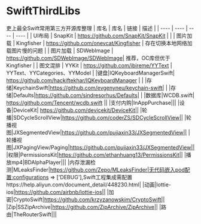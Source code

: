 # SwiftThirdLibs
吏上最全Swift常用第三方开源库整理
|  库名   |  库名   | 链接  | 描述  |
|  ----  |  ----  | ----  | ---- |
|  UI布局 | SnapKit | https://github.com/SnapKit/SnapKit |  |
|  图片加载  | Kingfisher  | https://github.com/onevcat/Kingfisher | 存在切换本地网络加载图片慢的问题 |
|  图片加载  | SDWebImage  | https://github.com/SDWebImage/SDWebImage| 推荐，OC库但优于Kingfisher |
| 图文混排 | YYKit | https://github.com/ibireme/YYText | YYText、YYCategories、YYModel |
|键盘|IQKeyboardManagerSwift| https://github.com/hackiftekhar/IQKeyboardManager | |
|存储|KeychainSwift|https://github.com/evgenyneu/keychain-swift| |
|存储|Defaults|https://github.com/sindresorhus/Defaults| |
|数据库|WCDB.swift| https://github.com/Tencent/wcdb.swift ||
|支付内购|InAppPurchase|||
|设备|DeviceKit| https://github.com/devicekit/DeviceKit||
|轮播|SDCycleScrollView|https://github.com/coderZS/SDCycleScrollView||
|轮播视图|JXSegmentedView|https://github.com/pujiaxin33/JXSegmentedView||
|轮播视图|JXPagingView/Paging|https://github.com/pujiaxin33/JXSegmentedView||
|权限|PermissionsKit|https://github.com/ethanhuang13/PermissionsKit||
|播放mp4|BDAlphaPlayer|||
|内存泄漏检测|MLeaksFinder|https://github.com/Zepo/MLeaksFinder|无代码嵌入pod配置:configurations => ['DEBUG'],Swift工程集成需配置https://help.aliyun.com/document_detail/448230.html|
|动画|lottie-ios|https://github.com/airbnb/lottie-ios||
|加密|CryptoSwift|https://github.com/krzyzanowskim/CryptoSwift||
|Zip|SSZipArchive|https://github.com/ZipArchive/ZipArchive||
|路由|TheRouterSwift|||
